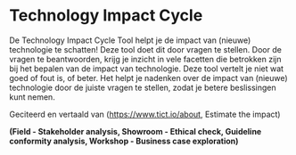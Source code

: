 # Technology Impact Cycle

De Technology Impact Cycle Tool helpt je de impact van (nieuwe) technologie te schatten! Deze tool doet dit door vragen te stellen. Door de vragen te beantwoorden, 
krijg je inzicht in vele facetten die betrokken zijn bij het bepalen van de impact van technologie. Deze tool vertelt je niet wat goed of fout is, of beter. Het helpt je 
nadenken over de impact van (nieuwe) technologie door de juiste vragen te stellen, zodat je betere beslissingen kunt nemen.

Geciteerd en vertaald van (https://www.tict.io/about, Estimate the impact)

**(Field - Stakeholder analysis, Showroom - Ethical check, Guideline conformity analysis, Workshop - Business case exploration)**
